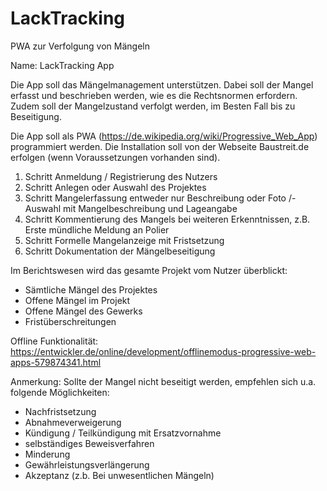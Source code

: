 # LackTracking
PWA zur Verfolgung von Mängeln

Name:
LackTracking App

Die App soll das Mängelmanagement unterstützen. Dabei soll der Mangel erfasst und beschrieben werden, wie es die Rechtsnormen erfordern. Zudem soll der Mangelzustand verfolgt werden, im Besten Fall bis zu Beseitigung. 

Die App soll als PWA (https://de.wikipedia.org/wiki/Progressive_Web_App) programmiert werden. Die Installation soll von der Webseite Baustreit.de erfolgen (wenn Voraussetzungen vorhanden sind). 

1. Schritt 
Anmeldung / Registrierung des Nutzers
2. Schritt
Anlegen oder Auswahl des Projektes
3. Schritt
Mangelerfassung entweder nur Beschreibung oder Foto /-Auswahl mit Mangelbeschreibung und Lageangabe
4. Schritt
Kommentierung des Mangels bei weiteren Erkenntnissen, z.B. Erste mündliche Meldung an Polier
5. Schritt 
Formelle Mangelanzeige mit Fristsetzung
6. Schritt
Dokumentation der Mängelbeseitigung

Im Berichtswesen wird das gesamte Projekt vom Nutzer überblickt:
- Sämtliche Mängel des Projektes
- Offene Mängel im Projekt
- Offene Mängel des Gewerks
- Fristüberschreitungen

Offline Funktionalität:
https://entwickler.de/online/development/offlinemodus-progressive-web-apps-579874341.html

Anmerkung:
Sollte der Mangel nicht beseitigt werden, empfehlen sich u.a. folgende Möglichkeiten:
- Nachfristsetzung
- Abnahmeverweigerung
- Kündigung / Teilkündigung mit Ersatzvornahme
- selbständiges Beweisverfahren
- Minderung
- Gewährleistungsverlängerung 
- Akzeptanz (z.b. Bei unwesentlichen Mängeln)
